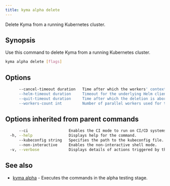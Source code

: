 ```yaml
---
title: kyma alpha delete
---
```


Delete Kyma from a running Kubernetes cluster.

## Synopsis

Use this command to delete Kyma from a running Kubernetes cluster.

```bash
kyma alpha delete [flags]
```

## Options

```bash
      --cancel-timeout duration   Time after which the workers' context is canceled. Pending worker goroutines (if any) may continue if blocked by a Helm client. (default 15m0s)
      --helm-timeout duration     Timeout for the underlying Helm client. (default 6m0s)
      --quit-timeout duration     Time after which the deletion is aborted. Worker goroutines may still be working in the background. This value must be greater than the value for cancel-timeout. (default 20m0s)
      --workers-count int         Number of parallel workers used for the deletion. (default 4)
```

## Options inherited from parent commands

```bash
      --ci                  Enables the CI mode to run on CI/CD systems. It avoids any user interaction (e.g. no dialog prompts) and ensures that logs are formatted properly in log files (e.g. no spinners for CLI steps).
  -h, --help                Displays help for the command.
      --kubeconfig string   Specifies the path to the kubeconfig file. By default, Kyma CLI uses the KUBECONFIG environment variable or "/$HOME/.kube/config" if the variable is not set.
      --non-interactive     Enables the non-interactive shell mode.
  -v, --verbose             Displays details of actions triggered by the command.
```

## See also

* [kyma alpha](#kyma-alpha-kyma-alpha)	 - Executes the commands in the alpha testing stage.

